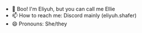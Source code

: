 - 👋 Boo! I'm Eliyuh, but you can call me Ellie
- 📫 How to reach me: Discord mainly (eliyuh.shafer)
- 😄 Pronouns: She/they

<!---
Eliyuh-Shafer/Eliyuh-Shafer is a ✨ special ✨ repository because its `README.md` (this file) appears on your GitHub profile.
You can click the Preview link to take a look at your changes.
--->

